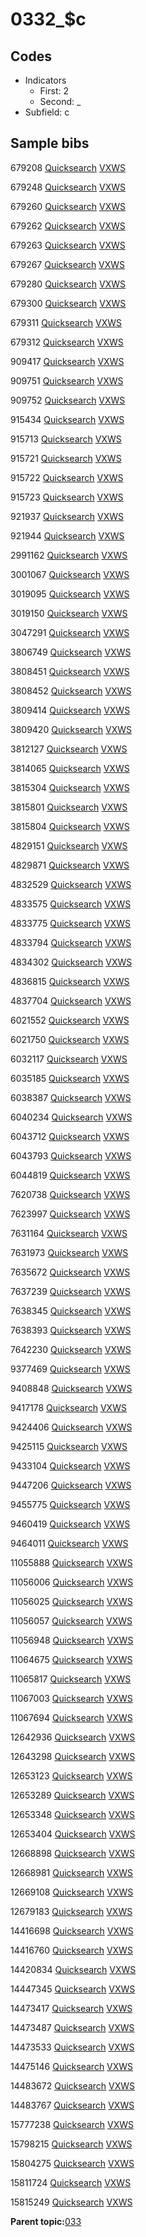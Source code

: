 # 0332\_$c

## Codes

-   Indicators
    -   First: 2
    -   Second: \_
-   Subfield: c

## Sample bibs

679208 [Quicksearch](https://search.library.yale.edu/catalog/679208) [VXWS](http://prodorbis.library.yale.edu:7014/vxws/GetHoldingsService?bibId=679208)

679248 [Quicksearch](https://search.library.yale.edu/catalog/679248) [VXWS](http://prodorbis.library.yale.edu:7014/vxws/GetHoldingsService?bibId=679248)

679260 [Quicksearch](https://search.library.yale.edu/catalog/679260) [VXWS](http://prodorbis.library.yale.edu:7014/vxws/GetHoldingsService?bibId=679260)

679262 [Quicksearch](https://search.library.yale.edu/catalog/679262) [VXWS](http://prodorbis.library.yale.edu:7014/vxws/GetHoldingsService?bibId=679262)

679263 [Quicksearch](https://search.library.yale.edu/catalog/679263) [VXWS](http://prodorbis.library.yale.edu:7014/vxws/GetHoldingsService?bibId=679263)

679267 [Quicksearch](https://search.library.yale.edu/catalog/679267) [VXWS](http://prodorbis.library.yale.edu:7014/vxws/GetHoldingsService?bibId=679267)

679280 [Quicksearch](https://search.library.yale.edu/catalog/679280) [VXWS](http://prodorbis.library.yale.edu:7014/vxws/GetHoldingsService?bibId=679280)

679300 [Quicksearch](https://search.library.yale.edu/catalog/679300) [VXWS](http://prodorbis.library.yale.edu:7014/vxws/GetHoldingsService?bibId=679300)

679311 [Quicksearch](https://search.library.yale.edu/catalog/679311) [VXWS](http://prodorbis.library.yale.edu:7014/vxws/GetHoldingsService?bibId=679311)

679312 [Quicksearch](https://search.library.yale.edu/catalog/679312) [VXWS](http://prodorbis.library.yale.edu:7014/vxws/GetHoldingsService?bibId=679312)

909417 [Quicksearch](https://search.library.yale.edu/catalog/909417) [VXWS](http://prodorbis.library.yale.edu:7014/vxws/GetHoldingsService?bibId=909417)

909751 [Quicksearch](https://search.library.yale.edu/catalog/909751) [VXWS](http://prodorbis.library.yale.edu:7014/vxws/GetHoldingsService?bibId=909751)

909752 [Quicksearch](https://search.library.yale.edu/catalog/909752) [VXWS](http://prodorbis.library.yale.edu:7014/vxws/GetHoldingsService?bibId=909752)

915434 [Quicksearch](https://search.library.yale.edu/catalog/915434) [VXWS](http://prodorbis.library.yale.edu:7014/vxws/GetHoldingsService?bibId=915434)

915713 [Quicksearch](https://search.library.yale.edu/catalog/915713) [VXWS](http://prodorbis.library.yale.edu:7014/vxws/GetHoldingsService?bibId=915713)

915721 [Quicksearch](https://search.library.yale.edu/catalog/915721) [VXWS](http://prodorbis.library.yale.edu:7014/vxws/GetHoldingsService?bibId=915721)

915722 [Quicksearch](https://search.library.yale.edu/catalog/915722) [VXWS](http://prodorbis.library.yale.edu:7014/vxws/GetHoldingsService?bibId=915722)

915723 [Quicksearch](https://search.library.yale.edu/catalog/915723) [VXWS](http://prodorbis.library.yale.edu:7014/vxws/GetHoldingsService?bibId=915723)

921937 [Quicksearch](https://search.library.yale.edu/catalog/921937) [VXWS](http://prodorbis.library.yale.edu:7014/vxws/GetHoldingsService?bibId=921937)

921944 [Quicksearch](https://search.library.yale.edu/catalog/921944) [VXWS](http://prodorbis.library.yale.edu:7014/vxws/GetHoldingsService?bibId=921944)

2991162 [Quicksearch](https://search.library.yale.edu/catalog/2991162) [VXWS](http://prodorbis.library.yale.edu:7014/vxws/GetHoldingsService?bibId=2991162)

3001067 [Quicksearch](https://search.library.yale.edu/catalog/3001067) [VXWS](http://prodorbis.library.yale.edu:7014/vxws/GetHoldingsService?bibId=3001067)

3019095 [Quicksearch](https://search.library.yale.edu/catalog/3019095) [VXWS](http://prodorbis.library.yale.edu:7014/vxws/GetHoldingsService?bibId=3019095)

3019150 [Quicksearch](https://search.library.yale.edu/catalog/3019150) [VXWS](http://prodorbis.library.yale.edu:7014/vxws/GetHoldingsService?bibId=3019150)

3047291 [Quicksearch](https://search.library.yale.edu/catalog/3047291) [VXWS](http://prodorbis.library.yale.edu:7014/vxws/GetHoldingsService?bibId=3047291)

3806749 [Quicksearch](https://search.library.yale.edu/catalog/3806749) [VXWS](http://prodorbis.library.yale.edu:7014/vxws/GetHoldingsService?bibId=3806749)

3808451 [Quicksearch](https://search.library.yale.edu/catalog/3808451) [VXWS](http://prodorbis.library.yale.edu:7014/vxws/GetHoldingsService?bibId=3808451)

3808452 [Quicksearch](https://search.library.yale.edu/catalog/3808452) [VXWS](http://prodorbis.library.yale.edu:7014/vxws/GetHoldingsService?bibId=3808452)

3809414 [Quicksearch](https://search.library.yale.edu/catalog/3809414) [VXWS](http://prodorbis.library.yale.edu:7014/vxws/GetHoldingsService?bibId=3809414)

3809420 [Quicksearch](https://search.library.yale.edu/catalog/3809420) [VXWS](http://prodorbis.library.yale.edu:7014/vxws/GetHoldingsService?bibId=3809420)

3812127 [Quicksearch](https://search.library.yale.edu/catalog/3812127) [VXWS](http://prodorbis.library.yale.edu:7014/vxws/GetHoldingsService?bibId=3812127)

3814065 [Quicksearch](https://search.library.yale.edu/catalog/3814065) [VXWS](http://prodorbis.library.yale.edu:7014/vxws/GetHoldingsService?bibId=3814065)

3815304 [Quicksearch](https://search.library.yale.edu/catalog/3815304) [VXWS](http://prodorbis.library.yale.edu:7014/vxws/GetHoldingsService?bibId=3815304)

3815801 [Quicksearch](https://search.library.yale.edu/catalog/3815801) [VXWS](http://prodorbis.library.yale.edu:7014/vxws/GetHoldingsService?bibId=3815801)

3815804 [Quicksearch](https://search.library.yale.edu/catalog/3815804) [VXWS](http://prodorbis.library.yale.edu:7014/vxws/GetHoldingsService?bibId=3815804)

4829151 [Quicksearch](https://search.library.yale.edu/catalog/4829151) [VXWS](http://prodorbis.library.yale.edu:7014/vxws/GetHoldingsService?bibId=4829151)

4829871 [Quicksearch](https://search.library.yale.edu/catalog/4829871) [VXWS](http://prodorbis.library.yale.edu:7014/vxws/GetHoldingsService?bibId=4829871)

4832529 [Quicksearch](https://search.library.yale.edu/catalog/4832529) [VXWS](http://prodorbis.library.yale.edu:7014/vxws/GetHoldingsService?bibId=4832529)

4833575 [Quicksearch](https://search.library.yale.edu/catalog/4833575) [VXWS](http://prodorbis.library.yale.edu:7014/vxws/GetHoldingsService?bibId=4833575)

4833775 [Quicksearch](https://search.library.yale.edu/catalog/4833775) [VXWS](http://prodorbis.library.yale.edu:7014/vxws/GetHoldingsService?bibId=4833775)

4833794 [Quicksearch](https://search.library.yale.edu/catalog/4833794) [VXWS](http://prodorbis.library.yale.edu:7014/vxws/GetHoldingsService?bibId=4833794)

4834302 [Quicksearch](https://search.library.yale.edu/catalog/4834302) [VXWS](http://prodorbis.library.yale.edu:7014/vxws/GetHoldingsService?bibId=4834302)

4836815 [Quicksearch](https://search.library.yale.edu/catalog/4836815) [VXWS](http://prodorbis.library.yale.edu:7014/vxws/GetHoldingsService?bibId=4836815)

4837704 [Quicksearch](https://search.library.yale.edu/catalog/4837704) [VXWS](http://prodorbis.library.yale.edu:7014/vxws/GetHoldingsService?bibId=4837704)

6021552 [Quicksearch](https://search.library.yale.edu/catalog/6021552) [VXWS](http://prodorbis.library.yale.edu:7014/vxws/GetHoldingsService?bibId=6021552)

6021750 [Quicksearch](https://search.library.yale.edu/catalog/6021750) [VXWS](http://prodorbis.library.yale.edu:7014/vxws/GetHoldingsService?bibId=6021750)

6032117 [Quicksearch](https://search.library.yale.edu/catalog/6032117) [VXWS](http://prodorbis.library.yale.edu:7014/vxws/GetHoldingsService?bibId=6032117)

6035185 [Quicksearch](https://search.library.yale.edu/catalog/6035185) [VXWS](http://prodorbis.library.yale.edu:7014/vxws/GetHoldingsService?bibId=6035185)

6038387 [Quicksearch](https://search.library.yale.edu/catalog/6038387) [VXWS](http://prodorbis.library.yale.edu:7014/vxws/GetHoldingsService?bibId=6038387)

6040234 [Quicksearch](https://search.library.yale.edu/catalog/6040234) [VXWS](http://prodorbis.library.yale.edu:7014/vxws/GetHoldingsService?bibId=6040234)

6043712 [Quicksearch](https://search.library.yale.edu/catalog/6043712) [VXWS](http://prodorbis.library.yale.edu:7014/vxws/GetHoldingsService?bibId=6043712)

6043793 [Quicksearch](https://search.library.yale.edu/catalog/6043793) [VXWS](http://prodorbis.library.yale.edu:7014/vxws/GetHoldingsService?bibId=6043793)

6044819 [Quicksearch](https://search.library.yale.edu/catalog/6044819) [VXWS](http://prodorbis.library.yale.edu:7014/vxws/GetHoldingsService?bibId=6044819)

7620738 [Quicksearch](https://search.library.yale.edu/catalog/7620738) [VXWS](http://prodorbis.library.yale.edu:7014/vxws/GetHoldingsService?bibId=7620738)

7623997 [Quicksearch](https://search.library.yale.edu/catalog/7623997) [VXWS](http://prodorbis.library.yale.edu:7014/vxws/GetHoldingsService?bibId=7623997)

7631164 [Quicksearch](https://search.library.yale.edu/catalog/7631164) [VXWS](http://prodorbis.library.yale.edu:7014/vxws/GetHoldingsService?bibId=7631164)

7631973 [Quicksearch](https://search.library.yale.edu/catalog/7631973) [VXWS](http://prodorbis.library.yale.edu:7014/vxws/GetHoldingsService?bibId=7631973)

7635672 [Quicksearch](https://search.library.yale.edu/catalog/7635672) [VXWS](http://prodorbis.library.yale.edu:7014/vxws/GetHoldingsService?bibId=7635672)

7637239 [Quicksearch](https://search.library.yale.edu/catalog/7637239) [VXWS](http://prodorbis.library.yale.edu:7014/vxws/GetHoldingsService?bibId=7637239)

7638345 [Quicksearch](https://search.library.yale.edu/catalog/7638345) [VXWS](http://prodorbis.library.yale.edu:7014/vxws/GetHoldingsService?bibId=7638345)

7638393 [Quicksearch](https://search.library.yale.edu/catalog/7638393) [VXWS](http://prodorbis.library.yale.edu:7014/vxws/GetHoldingsService?bibId=7638393)

7642230 [Quicksearch](https://search.library.yale.edu/catalog/7642230) [VXWS](http://prodorbis.library.yale.edu:7014/vxws/GetHoldingsService?bibId=7642230)

9377469 [Quicksearch](https://search.library.yale.edu/catalog/9377469) [VXWS](http://prodorbis.library.yale.edu:7014/vxws/GetHoldingsService?bibId=9377469)

9408848 [Quicksearch](https://search.library.yale.edu/catalog/9408848) [VXWS](http://prodorbis.library.yale.edu:7014/vxws/GetHoldingsService?bibId=9408848)

9417178 [Quicksearch](https://search.library.yale.edu/catalog/9417178) [VXWS](http://prodorbis.library.yale.edu:7014/vxws/GetHoldingsService?bibId=9417178)

9424406 [Quicksearch](https://search.library.yale.edu/catalog/9424406) [VXWS](http://prodorbis.library.yale.edu:7014/vxws/GetHoldingsService?bibId=9424406)

9425115 [Quicksearch](https://search.library.yale.edu/catalog/9425115) [VXWS](http://prodorbis.library.yale.edu:7014/vxws/GetHoldingsService?bibId=9425115)

9433104 [Quicksearch](https://search.library.yale.edu/catalog/9433104) [VXWS](http://prodorbis.library.yale.edu:7014/vxws/GetHoldingsService?bibId=9433104)

9447206 [Quicksearch](https://search.library.yale.edu/catalog/9447206) [VXWS](http://prodorbis.library.yale.edu:7014/vxws/GetHoldingsService?bibId=9447206)

9455775 [Quicksearch](https://search.library.yale.edu/catalog/9455775) [VXWS](http://prodorbis.library.yale.edu:7014/vxws/GetHoldingsService?bibId=9455775)

9460419 [Quicksearch](https://search.library.yale.edu/catalog/9460419) [VXWS](http://prodorbis.library.yale.edu:7014/vxws/GetHoldingsService?bibId=9460419)

9464011 [Quicksearch](https://search.library.yale.edu/catalog/9464011) [VXWS](http://prodorbis.library.yale.edu:7014/vxws/GetHoldingsService?bibId=9464011)

11055888 [Quicksearch](https://search.library.yale.edu/catalog/11055888) [VXWS](http://prodorbis.library.yale.edu:7014/vxws/GetHoldingsService?bibId=11055888)

11056006 [Quicksearch](https://search.library.yale.edu/catalog/11056006) [VXWS](http://prodorbis.library.yale.edu:7014/vxws/GetHoldingsService?bibId=11056006)

11056025 [Quicksearch](https://search.library.yale.edu/catalog/11056025) [VXWS](http://prodorbis.library.yale.edu:7014/vxws/GetHoldingsService?bibId=11056025)

11056057 [Quicksearch](https://search.library.yale.edu/catalog/11056057) [VXWS](http://prodorbis.library.yale.edu:7014/vxws/GetHoldingsService?bibId=11056057)

11056948 [Quicksearch](https://search.library.yale.edu/catalog/11056948) [VXWS](http://prodorbis.library.yale.edu:7014/vxws/GetHoldingsService?bibId=11056948)

11064675 [Quicksearch](https://search.library.yale.edu/catalog/11064675) [VXWS](http://prodorbis.library.yale.edu:7014/vxws/GetHoldingsService?bibId=11064675)

11065817 [Quicksearch](https://search.library.yale.edu/catalog/11065817) [VXWS](http://prodorbis.library.yale.edu:7014/vxws/GetHoldingsService?bibId=11065817)

11067003 [Quicksearch](https://search.library.yale.edu/catalog/11067003) [VXWS](http://prodorbis.library.yale.edu:7014/vxws/GetHoldingsService?bibId=11067003)

11067694 [Quicksearch](https://search.library.yale.edu/catalog/11067694) [VXWS](http://prodorbis.library.yale.edu:7014/vxws/GetHoldingsService?bibId=11067694)

12642936 [Quicksearch](https://search.library.yale.edu/catalog/12642936) [VXWS](http://prodorbis.library.yale.edu:7014/vxws/GetHoldingsService?bibId=12642936)

12643298 [Quicksearch](https://search.library.yale.edu/catalog/12643298) [VXWS](http://prodorbis.library.yale.edu:7014/vxws/GetHoldingsService?bibId=12643298)

12653123 [Quicksearch](https://search.library.yale.edu/catalog/12653123) [VXWS](http://prodorbis.library.yale.edu:7014/vxws/GetHoldingsService?bibId=12653123)

12653289 [Quicksearch](https://search.library.yale.edu/catalog/12653289) [VXWS](http://prodorbis.library.yale.edu:7014/vxws/GetHoldingsService?bibId=12653289)

12653348 [Quicksearch](https://search.library.yale.edu/catalog/12653348) [VXWS](http://prodorbis.library.yale.edu:7014/vxws/GetHoldingsService?bibId=12653348)

12653404 [Quicksearch](https://search.library.yale.edu/catalog/12653404) [VXWS](http://prodorbis.library.yale.edu:7014/vxws/GetHoldingsService?bibId=12653404)

12668898 [Quicksearch](https://search.library.yale.edu/catalog/12668898) [VXWS](http://prodorbis.library.yale.edu:7014/vxws/GetHoldingsService?bibId=12668898)

12668981 [Quicksearch](https://search.library.yale.edu/catalog/12668981) [VXWS](http://prodorbis.library.yale.edu:7014/vxws/GetHoldingsService?bibId=12668981)

12669108 [Quicksearch](https://search.library.yale.edu/catalog/12669108) [VXWS](http://prodorbis.library.yale.edu:7014/vxws/GetHoldingsService?bibId=12669108)

12679183 [Quicksearch](https://search.library.yale.edu/catalog/12679183) [VXWS](http://prodorbis.library.yale.edu:7014/vxws/GetHoldingsService?bibId=12679183)

14416698 [Quicksearch](https://search.library.yale.edu/catalog/14416698) [VXWS](http://prodorbis.library.yale.edu:7014/vxws/GetHoldingsService?bibId=14416698)

14416760 [Quicksearch](https://search.library.yale.edu/catalog/14416760) [VXWS](http://prodorbis.library.yale.edu:7014/vxws/GetHoldingsService?bibId=14416760)

14420834 [Quicksearch](https://search.library.yale.edu/catalog/14420834) [VXWS](http://prodorbis.library.yale.edu:7014/vxws/GetHoldingsService?bibId=14420834)

14447345 [Quicksearch](https://search.library.yale.edu/catalog/14447345) [VXWS](http://prodorbis.library.yale.edu:7014/vxws/GetHoldingsService?bibId=14447345)

14473417 [Quicksearch](https://search.library.yale.edu/catalog/14473417) [VXWS](http://prodorbis.library.yale.edu:7014/vxws/GetHoldingsService?bibId=14473417)

14473487 [Quicksearch](https://search.library.yale.edu/catalog/14473487) [VXWS](http://prodorbis.library.yale.edu:7014/vxws/GetHoldingsService?bibId=14473487)

14473533 [Quicksearch](https://search.library.yale.edu/catalog/14473533) [VXWS](http://prodorbis.library.yale.edu:7014/vxws/GetHoldingsService?bibId=14473533)

14475146 [Quicksearch](https://search.library.yale.edu/catalog/14475146) [VXWS](http://prodorbis.library.yale.edu:7014/vxws/GetHoldingsService?bibId=14475146)

14483672 [Quicksearch](https://search.library.yale.edu/catalog/14483672) [VXWS](http://prodorbis.library.yale.edu:7014/vxws/GetHoldingsService?bibId=14483672)

14483767 [Quicksearch](https://search.library.yale.edu/catalog/14483767) [VXWS](http://prodorbis.library.yale.edu:7014/vxws/GetHoldingsService?bibId=14483767)

15777238 [Quicksearch](https://search.library.yale.edu/catalog/15777238) [VXWS](http://prodorbis.library.yale.edu:7014/vxws/GetHoldingsService?bibId=15777238)

15798215 [Quicksearch](https://search.library.yale.edu/catalog/15798215) [VXWS](http://prodorbis.library.yale.edu:7014/vxws/GetHoldingsService?bibId=15798215)

15804275 [Quicksearch](https://search.library.yale.edu/catalog/15804275) [VXWS](http://prodorbis.library.yale.edu:7014/vxws/GetHoldingsService?bibId=15804275)

15811724 [Quicksearch](https://search.library.yale.edu/catalog/15811724) [VXWS](http://prodorbis.library.yale.edu:7014/vxws/GetHoldingsService?bibId=15811724)

15815249 [Quicksearch](https://search.library.yale.edu/catalog/15815249) [VXWS](http://prodorbis.library.yale.edu:7014/vxws/GetHoldingsService?bibId=15815249)

**Parent topic:**[033](../../tags/033/033.md)

